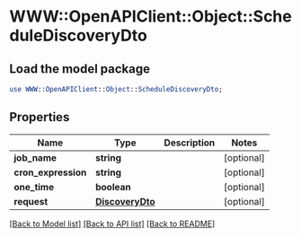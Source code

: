 # WWW::OpenAPIClient::Object::ScheduleDiscoveryDto

## Load the model package
```perl
use WWW::OpenAPIClient::Object::ScheduleDiscoveryDto;
```

## Properties
Name | Type | Description | Notes
------------ | ------------- | ------------- | -------------
**job_name** | **string** |  | [optional] 
**cron_expression** | **string** |  | [optional] 
**one_time** | **boolean** |  | [optional] 
**request** | [**DiscoveryDto**](DiscoveryDto.md) |  | [optional] 

[[Back to Model list]](../README.md#documentation-for-models) [[Back to API list]](../README.md#documentation-for-api-endpoints) [[Back to README]](../README.md)


